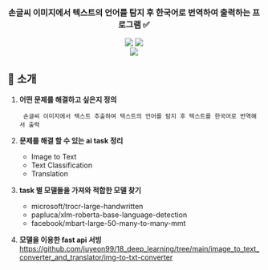 <div align="center">

<!-- logo -->

### 손글씨 이미지에서 텍스트의 언어를 탐지 후 한국어로 번역하여 출력하는 프로그램 ✅

[<img src="https://img.shields.io/badge/-readme.md-important?style=flat&logo=google-chrome&logoColor=white" />]() [<img src="https://img.shields.io/badge/release-v0.0.0-yellow?style=flat&logo=google-chrome&logoColor=white" />]() 
<br/> [<img src="https://img.shields.io/badge/프로젝트 일시-2024.10.27-green?style=flat&logo=&logoColor=white" />]()

</div> 

## 📝 소개

1. **어떤 문제를 해결하고 싶은지 정의**
    
        손글씨 이미지에서 텍스트 추출하여 텍스트의 언어를 탐지 후 텍스트를 한국어로 번역해서 출력
    
2. **문제를 해결 할 수 있는 ai task 정리**
    - Image to Text
    - Text Classification
    - Translation
      
3. **task 별 모델들을 가져와 적합한 모델 찾기**
    - microsoft/trocr-large-handwritten
    - papluca/xlm-roberta-base-language-detection
    - facebook/mbart-large-50-many-to-many-mmt
    
4. **모델을 이용한 fast api 서빙**
    https://github.com/juyeon99/18_deep_learning/tree/main/image_to_text_converter_and_translator/img-to-txt-converter
